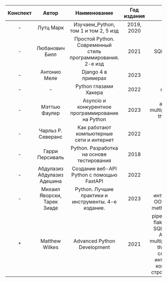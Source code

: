 | Конспект |            Автор            |                        Наименование                         | Год издания |                                                                                                                              |
|:--------:|:---------------------------:|:-----------------------------------------------------------:|:-----------:|:----------------------------------------------------------------------------------------------------------------------------:|
|    -     |          Лутц Марк          |            Изучаем_Python, том 1 и том 2, 5 изд             | 2019, 2020  |                                                                                                                              |
|    -     |       Любанович Билл        | Простой Python. Современный стиль программирования. 2-е изд |    2021     |                                                          SQLAlchemy                                                          |
|    -     |        Антонио Меле         |                     Django 4 в примерах                     |    2023     |                                                                                                                              |
|    -     |              -              |                    Python глазами Хакера                    |    2022     |                                                            сокеты                                                            |
|    -     |        Мэттью Фаулер        |      Asyncio и конкурентное программирование на Python      |    2023     |                                             asyncio, multiprocessing, threading                                              |
|    -     |     Чарльз Р. Северанс      |          Как работают компьютерные сети и интернет          |    2022     |                                                                                                                              |
|    -     |       Гарри Персиваль       |          Python. Разработка на основе тестирования          |    2018     |                                                                                                                              |
|    -     | Абдулазиз Абдулазиз Адешина |          Создание веб-API Python с помощью FastAPI          |    2022     |                                                                                                                              |
|    -     | Михаил Яворски, Тарек Зиаде |     Python. Лучшие практики и инструменты. 4-е издание.     |    2023     |                                          ABC, интерфейсы, OOP, dunder methods, meta                                          |
|    *     |       Matthew Wilkes        |                 Advanced Python Development                 |    2021     | pipenv, pytest, flake8, mypy, SQLAlchemy, Alembic, multiprocessing, threading, создание интерфейса командной строки, jupyter |
